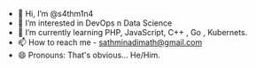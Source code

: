 - 👋 Hi, I’m @s4thm1n4
- 👀 I’m interested in DevOps n Data Science
- 🌱 I’m currently learning PHP, JavaScript, C++ , Go , Kubernets. 
- 📫 How to reach me - sathminadimath@gmail.com
- 😄 Pronouns: That's obvious... He/Him. 

<!---
s4thm1n4/s4thm1n4 is a ✨ special ✨ repository because its `README.md` (this file) appears on your GitHub profile.
You can click the Preview link to take a look at your changes.
--->
